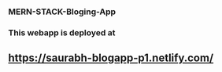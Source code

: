 

### MERN-STACK-Bloging-App
### This webapp is deployed at
## https://saurabh-blogapp-p1.netlify.com/

